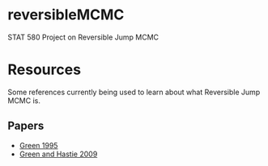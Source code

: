# reversibleMCMC
STAT 580 Project on Reversible Jump MCMC

# Resources
Some references currently being used to learn about what Reversible Jump MCMC is.

## Papers
- [Green 1995](http://www.maths.bris.ac.uk/~mapjg/papers/RJMCMCBka.pdf)
- [Green and Hastie 2009](http://people.ee.duke.edu/~lcarin/rjmcmc_20090613.pdf)


